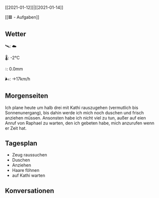 [[2021-01-12]]|[[2021-01-14]]

[[🟥 - Aufgaben]]

## Wetter

🛰: ☁️

🌡: -2°C

💧: 0.0mm

🌬: →17km/h

## Morgenseiten

Ich plane heute um halb drei mit Kathi rauszugehen (vermutlich bis Sonnenunergang), bis dahin werde ich mich noch duschen und frisch anziehen müssen. Ansonsten habe ich nicht viel zu tun, außer auf eien Anruf von Raphael zu warten, den ich gebeten habe, mich anzurufen wenn er Zeit hat.

## Tagesplan

- Zeug raussuchen
- Duschen
- Anziehen
- Haare föhnen
- auf Kathi warten

## Konversationen

